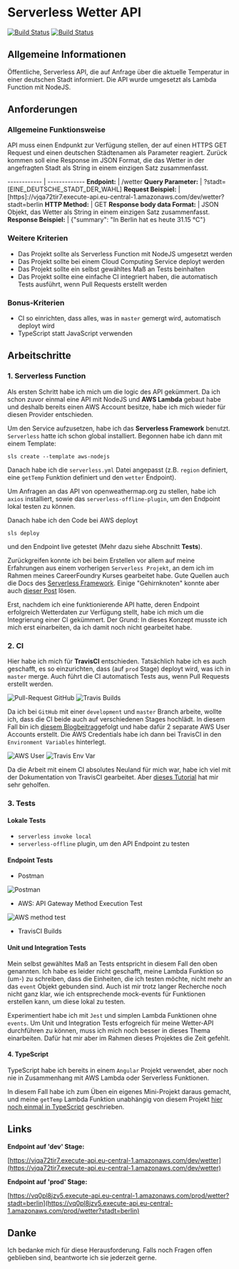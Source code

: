# Serverless Wetter API
[![Build Status](https://travis-ci.com/evagrean/sls-wetter-api.svg?branch=development)](https://travis-ci.com/evagrean/sls-wetter-api)
[![Build Status](https://travis-ci.com/evagrean/sls-wetter-api.svg?branch=master)](https://travis-ci.com/evagrean/sls-wetter-api)

## Allgemeine Informationen

Öffentliche, Serverless API, die auf Anfrage über die aktuelle Temperatur in einer deutschen Stadt informiert.  Die API wurde umgesetzt als Lambda Function mit NodeJS.

## Anforderungen

### Allgemeine Funktionsweise
API muss einen Endpunkt zur Verfügung stellen, der auf einen HTTPS GET Request und einen deutschen Städtenamen als Parameter reagiert. Zurück kommen soll eine Response im JSON Format, die das Wetter in der angefragten Stadt als String in einem einzigen Satz zusammenfasst. 

------------ | -------------
**Endpoint:** | /wetter
**Query Parameter:** | ?stadt=[EINE_DEUTSCHE_STADT_DER_WAHL]
**Request Beispiel:** | [https]://vjqa72tir7.execute-api.eu-central-1.amazonaws.com/dev/wetter?stadt=berlin
**HTTP Method:** | GET
**Response body data Format:** | JSON Objekt, das Wetter als String in einem einzigen Satz zusammenfasst. 
**Response Beispiel:** | {"summary": "In Berlin hat es heute 31.15 °C"}

### Weitere Kriterien

* Das Projekt sollte als Serverless Function mit NodeJS umgesetzt werden
* Das Projekt sollte bei einem Cloud Computing Service deployt werden
* Das Projekt sollte ein selbst gewähltes Maß an Tests beinhalten
* Das Projekt sollte eine einfache CI integriert haben, die automatisch Tests ausführt, wenn Pull Requests erstellt werden

### Bonus-Kriterien

* CI so einrichten, dass alles, was in `master` gemergt wird, automatisch deployt wird
* TypeScript statt JavaScript verwenden

## Arbeitschritte

### 1. Serverless Function

Als ersten Schritt habe ich mich um die logic des API gekümmert. Da ich schon zuvor einmal eine API mit NodeJS und **AWS Lambda** gebaut habe und deshalb bereits einen AWS Account besitze, habe ich mich wieder für diesen Provider entschieden.

Um den Service aufzusetzen, habe ich das **Serverless Framework** benutzt. `Serverless` hatte ich schon global installiert.
Begonnen habe ich dann mit einem Template:
```
sls create --template aws-nodejs
```
Danach habe ich die `serverless.yml` Datei angepasst (z.B. `region` definiert, eine `getTemp` Funktion definiert und den `wetter` Endpoint). 

Um Anfragen an das API von openweathermap.org zu stellen, habe ich `axios` installiert, sowie das `serverless-offline-plugin`, um den Endpoint lokal testen zu können. 

Danach habe ich den Code bei AWS deployt
```
sls deploy
```
und den Endpoint live getestet (Mehr dazu siehe Abschnitt **Tests**).

Zurückgreifen konnte ich bei beim Erstellen vor allem auf meine Erfahrungen aus einem vorherigen `Serverless Projekt`, an dem ich im Rahmen meines CareerFoundry Kurses gearbeitet habe. Gute Quellen auch die Docs des [Serverless Framework](https://www.serverless.com/framework/docs/). Einige "Gehirnknoten" konnte aber auch [dieser Post](http://toniando.com/posts/weather-in-venice-web-app-lambda-and-api-gateway/) lösen. 

Erst, nachdem ich eine funktionierende API hatte, deren Endpoint erfolgreich Wetterdaten zur Verfügung stellt, habe ich mich um die Integrierung einer CI gekümmert. Der Grund: In dieses Konzept musste ich mich erst einarbeiten, da ich damit noch nicht gearbeitet habe.

### 2. CI

Hier habe ich mich für **TravisCI** entschieden. Tatsächlich habe ich es auch geschafft, es so einzurichten, dass (auf `prod` Stage) deployt wird, was ich in `master` merge. Auch führt die CI automatisch Tests aus, wenn Pull Requests erstellt werden. 

![Pull-Request GitHub](/assets/pullrequest.png)    ![Travis Builds](/assets/builds.png)

Da ich bei `GitHub` mit einer `development` und `master` Branch arbeite, wollte ich, dass die CI beide auch auf verschiedenen Stages hochlädt. In diesem Fall bin ich  [diesem Blogbeitrag](https://seed.run/blog/how-to-build-a-cicd-pipeline-for-serverless-apps-with-travis-ci.html)gefolgt und habe dafür 2 separate AWS User Accounts erstellt. Die AWS Credentials habe ich dann bei TravisCI in den `Environment Variables` hinterlegt.

![AWS User](/assets/aws-user.png) ![Travis Env Var](/assets/travis-env.png)

Da die Arbeit mit einem CI absolutes Neuland für mich war, habe ich viel mit der Dokumentation von TravisCI gearbeitet. Aber [dieses Tutorial](https://medium.com/swlh/setup-ci-cd-pipeline-for-aws-lambda-using-github-travis-ci-9812c8ef7199) hat mir sehr geholfen.

### 3. Tests

#### Lokale Tests

* `serverless invoke local`
* `serverless-offline` plugin, um den API Endpoint zu testen

#### Endpoint Tests

* Postman

![Postman](/assets/postman.png)
* AWS: API Gateway Method Execution Test

![AWS method test](/assets/aws-method-ex.png)

* TravisCI Builds



#### Unit und Integration Tests

Mein selbst gewähltes Maß an Tests entspricht in diesem Fall den oben genannten. Ich habe es leider nicht geschafft, meine Lambda Funktion so (um-) zu schreiben, dass die Einheiten, die ich testen möchte, nicht mehr an das `event` Objekt gebunden sind. Auch ist mir trotz langer Recherche noch nicht ganz klar, wie ich entsprechende mock-events für Funktionen erstellen kann, um diese lokal zu testen.

Experimentiert habe ich mit `Jest` und simplen Lambda Funktionen ohne `events`. Um Unit und Integration Tests erfogreich für meine Wetter-API durchführen zu können, muss ich mich noch besser in dieses Thema einarbeiten. Dafür hat mir aber im Rahmen dieses Projektes die Zeit gefehlt.

#### 4. TypeScript

TypeScript habe ich bereits in einem `Angular` Projekt verwendet, aber noch nie in Zusammenhang mit AWS Lambda oder Serverless Funktionen. 

In diesem Fall habe ich zum Üben ein eigenes Mini-Projekt daraus gemacht, und meine `getTemp` Lambda Funktion unabhängig von diesem Projekt [hier noch einmal in TypeScript](https://github.com/evagrean/ts-sls-wetter-api) geschrieben.

## Links

**Endpoint auf 'dev' Stage:**

[https://vjqa72tir7.execute-api.eu-central-1.amazonaws.com/dev/wetter](https://vjqa72tir7.execute-api.eu-central-1.amazonaws.com/dev/wetter)

**Endpoint auf 'prod' Stage:** 

[https://vq0pl8jzv5.execute-api.eu-central-1.amazonaws.com/prod/wetter?stadt=berlin](https://vq0pl8jzv5.execute-api.eu-central-1.amazonaws.com/prod/wetter?stadt=berlin)

## Danke

Ich bedanke mich für diese Herausforderung. Falls noch Fragen offen geblieben sind, beantworte ich sie jederzeit gerne.



